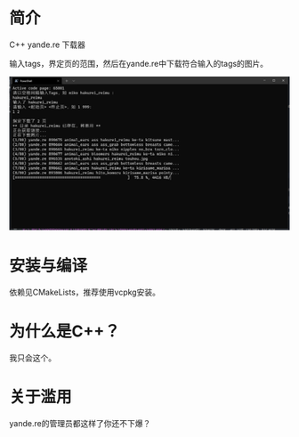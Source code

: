# 简介

C++ yande.re 下载器

输入tags，界定页的范围，然后在yande.re中下载符合输入的tags的图片。

![Screenshot](docs/screenshot.jpg)

# 安装与编译

依赖见CMakeLists，推荐使用vcpkg安装。

# 为什么是C++？

我只会这个。

# 关于滥用

yande.re的管理员都这样了你还不下爆？